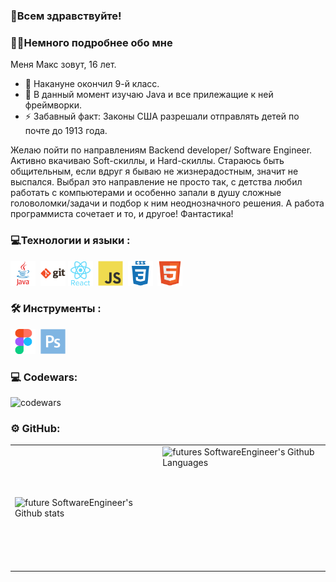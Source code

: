 ### 👋Всем здравствуйте!
### 👨‍💻Немного подробнее обо мне 
Меня Макс зовут, 16 лет.

- 🔭 Накануне окончил 9-й класс.
- 🌱 В данный момент изучаю Java и все прилежащие к ней фреймворки.
- ⚡ Забавный факт: Законы США разрешали отправлять детей по почте до 1913 года.

Желаю пойти по направлениям Backend developer/ Software Engineer. Активно вкачиваю Soft-скиллы, и Hard-скиллы. Стараюсь быть общительным, если вдруг я бываю не жизнерадостным, значит не выспался. Выбрал это направление не просто так, с детства любил работать с компьютерами и особенно запали в душу сложные головоломки/задачи и подбор к ним неоднозначного решения. А работа программиста сочетает и то, и другое! Фантастика!

### 💻Технологии и языки :

<div>
  <img src="https://github.com/devicons/devicon/blob/master/icons/java/java-original-wordmark.svg" title="Java" alt="Java" width="40" height="40"/>&nbsp;
  <img src="https://github.com/devicons/devicon/blob/master/icons/git/git-original-wordmark.svg" title="Git" **alt="Git" width="40" height="40"/>
  <img src="https://github.com/devicons/devicon/blob/master/icons/react/react-original-wordmark.svg" title="React" alt="React" width="40" height="40"/>&nbsp;
    <img src="https://github.com/devicons/devicon/blob/master/icons/javascript/javascript-original.svg" title="JavaScript" alt="JavaScript" width="40" height="40"/>&nbsp;
  <img src="https://github.com/devicons/devicon/blob/master/icons/css3/css3-plain-wordmark.svg"  title="CSS3" alt="CSS" width="40" height="40"/>&nbsp;
  <img src="https://github.com/devicons/devicon/blob/master/icons/html5/html5-original.svg" title="HTML5" alt="HTML" width="40" height="40"/>&nbsp;
</div>


### :hammer_and_wrench: Инструменты :
 <img src="https://github.com/devicons/devicon/blob/master/icons/figma/figma-original.svg" title="figma" alt="figma" width="40" height="40"/>&nbsp;
 <img src="https://github.com/devicons/devicon/blob/master/icons/photoshop/photoshop-plain.svg" title="photoshop" alt="photoshop" width="40" height="40"/>&nbsp;

### 💻 Codewars:

![codewars](https://www.codewars.com/users/Fl1s/badges/large)

### ⚙️ GitHub:

<table>
  <tr>
    <td>
      <img align="left" src="http://github-readme-streak-stats.herokuapp.com?user=Fl1s&theme=dark&background=000000" alt="future SoftwareEngineer's Github stats" />
    </td>
    <td>
      <img height="195px" align="right" alt="futures SoftwareEngineer's Github Languages" src="https://github-readme-stats-sigma-five.vercel.app/api/top-langs/?username=Fl1s&layout=compact&theme=vision-friendly-dark" />
    </td>
  </tr>
</table>

